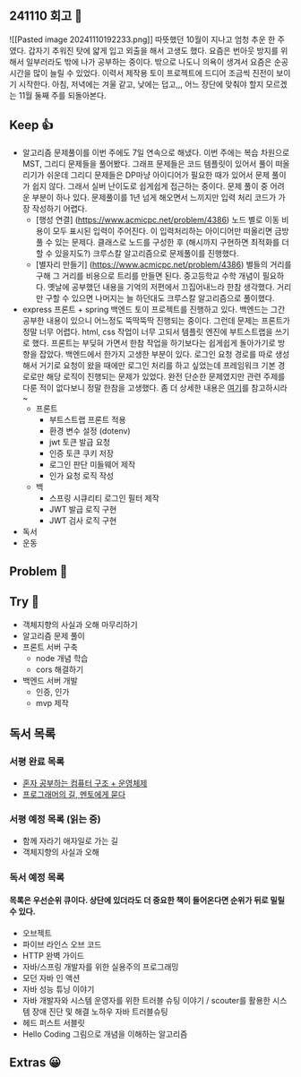 ## 241110 회고 💬
![[Pasted image 20241110192233.png]]
따뜻했던 10월이 지나고 엄청 추운 한 주였다. 갑자기 추워진 탓에 얇게 입고 외출을 해서 고생도 했다. 요즘은 번아웃 방지를 위해서 일부러라도 밖에 나가 공부하는 중이다. 밖으로 나도니 의욕이 생겨서 요즘은 순공 시간을 많이 늘릴 수 있었다. 이력서 제작용 토이 프로젝트에 드디어 조금씩 진전이 보이기 시작한다. 아침, 저녁에는 겨울 같고, 낮에는 덥고,,, 어느 장단에 맞춰야 할지 모르겠는 11월 둘째 주를 되돌아본다.

## Keep 👍
- 알고리즘 문제풀이를 이번 주에도 7일 연속으로 해냈다. 이번 주에는 복습 차원으로 MST, 그리디 문제들을 풀어봤다. 그래프 문제들은 코드 템플릿이 있어서 풀이 떠올리기가 쉬운데 그리디 문제들은 DP마냥 아이디어가 필요한 때가 있어서 문제 풀이가 쉽지 않다. 그래서 실버 난이도로 쉽게쉽게 접근하는 중이다. 문제 풀이 중 어려운 부분이 하나 있다. 문제풀이를 1년 넘게 해오면서 느끼지만 입력 처리 코드가 가장 작성하기 어렵다.
	- [행성 연결] (https://www.acmicpc.net/problem/4386) 노드 별로 이동 비용이 모두 표시된 입력이 주어진다. 이 입력처리하는 아이디어만 떠올리면 금방 풀 수 있는 문제다. 클래스로 노드를 구성한 후 (해시까지 구현하면 최적화를 더 할 수 있을지도?) 크루스칼 알고리즘으로 문제풀이를 진행했다.
	- [별자리 만들기] (https://www.acmicpc.net/problem/4386) 별들의 거리를 구해 그 거리를 비용으로 트리를 만들면 된다. 중고등학교 수학 개념이 필요하다. 옛날에 공부했던 내용을 기억의 저편에서 끄집어내느라 한참 생각했다. 거리만 구할 수 있으면 나머지는 늘 하던대도 크루스칼 알고리즘으로 풀이했다. 
- express 프론트 + spring 백엔드 토이 프로젝트를 진행하고 있다. 백엔드는 그간 공부한 내용이 있으니 어느정도 뚝딱뚝딱 진행되는 중이다. 그런데 문제는 프론트가 정말 너무 어렵다. html, css 작업이 너무 고되서 템플릿 엔진에 부트스트랩을 쓰기로 했다. 프론트는 부딪혀 가면서 한참 작업을 하기보다는 쉽게쉽게 돌아가기로 방향을 잡았다. 백엔드에서 한가지 고생한 부분이 있다. 로그인 요청 경로를 따로 생성해서 거기로 요청이 왔을 때에만 로그인 처리를 하고 싶었는데 프레임워크 기본 경로로만 해당 로직이 진행되는 문제가 있었다. 완전 단순한 문제였지만 관련 주제를 다룬 적이 없다보니 정말 한참을 고생했다. 좀 더 상세한 내용은 [여기](https://github.com/kimregular/springSecurity-backend)를 참고하시라~
	- 프론트
		- 부트스트랩 프론트 적용
		- 환경 변수 설정 (dotenv)
		- jwt 토큰 발급 요청
		- 인증 토큰 쿠키 저장
		- 로그인 판단 미들웨어 제작
		- 인가 요청 로직 작성
	- 백
		- 스프링 시큐리티 로그인 필터 제작
		- JWT 발급 로직 구현
		- JWT 검사 로직 구현
- 독서
- 운동

## Problem 🤢

## Try 🧚
- 객체지향의 사실과 오해 마무리하기
- 알고리즘 문제 풀이 
- 프론트 서버 구축
	- node 개념 학습
	- cors 해결하기
- 백엔드 서버 개발
	- 인증, 인가
	- mvp 제작

## 독서 목록

### 서평 완료 목록
- [혼자 공부하는 컴퓨터 구조 + 운영체제](https://velog.io/@regular_jk_kim/혼자-공부하는-컴퓨터-구조-운영체제-를-읽고)
- [프로그래머의 길, 멘토에게 묻다](https://velog.io/@regular_jk_kim/프로그래머의-길-멘토에게-묻다-를-읽고-24jpq345)

###  서평 예정 목록 (읽는 중) 
- 함께 자라기 애자일로 가는 길
- 객체지향의 사실과 오해

### 독서 예정 목록
#### 목록은 우선순위 큐이다. 상단에 있더라도 더 중요한 책이 들어온다면 순위가 뒤로 밀릴 수 있다.
- 오브젝트
- 파이브 라인스 오브 코드
- HTTP 완벽 가이드
- 자바/스프링 개발자를 위한 실용주의 프로그래밍
- 모던 자바 인 액션
- 자바 성능 튜닝 이야기 
- 자바 개발자와 시스템 운영자를 위한 트러블 슈팅 이야기 / scouter를 활용한 시스템 장애 진단 및 해결 노하우 자바 트러블슈팅
- 헤드 퍼스트 서블릿
- Hello Coding 그림으로 개념을 이해하는 알고리즘


## Extras 😀


